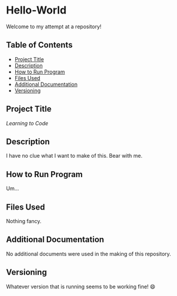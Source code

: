 # Hello-World
Welcome to my attempt at a repository!

## Table of Contents
- [Project Title](https://github.com/treywagner/Hello-World/edit/main/README.md#project-title)
- [Description](https://github.com/treywagner/Hello-World/edit/main/README.md#description)
- [How to Run Program](https://github.com/treywagner/Hello-World/edit/main/README.md#how-to-run-program)
- [Files Used](https://github.com/treywagner/Hello-World/edit/main/README.md#files-used)
- [Additional Documentation](https://github.com/treywagner/Hello-World/edit/main/README.md#additional-documentation)
- [Versioning](https://github.com/treywagner/Hello-World/edit/main/README.md#versioning)


## Project Title
*Learning to Code*
## Description
I have no clue what I want to make of this. Bear with me. 
## How to Run Program
Um...
## Files Used
Nothing fancy. 
## Additional Documentation
No additional documents were used in the making of this repository. 
## Versioning
Whatever version that is running seems to be working fine! 😄
